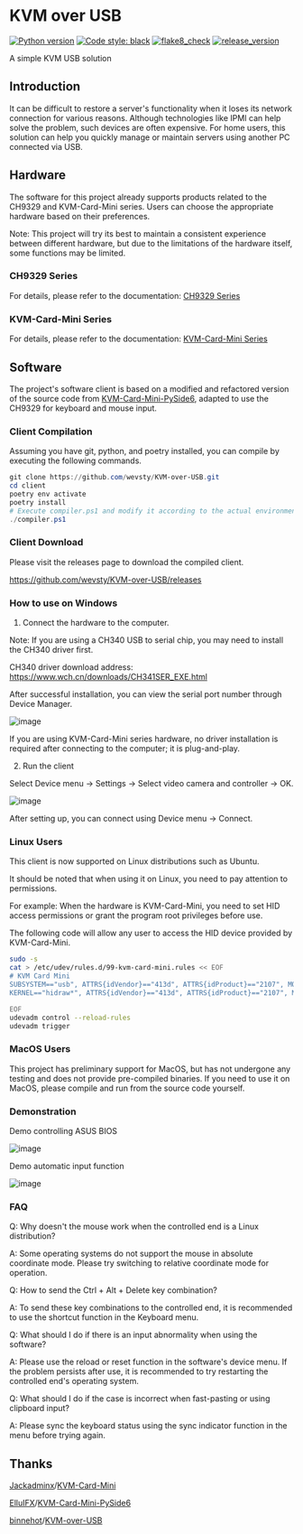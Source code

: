 # KVM over USB
[![Python version](https://img.shields.io/badge/Python-3.13-blue)](https://www.python.org)
[![Code style: black](https://img.shields.io/badge/code%20style-black-000000.svg)](https://github.com/psf/black)
[![flake8_check](https://badgen.net/github/checks/wevsty/KVM-over-USB/main?label=flake8_check)](https://github.com/wevsty/KVM-over-USB/actions/workflows/code_checks.yml)
[![release_version](https://badgen.net/github/release/wevsty/KVM-over-USB)](https://github.com/wevsty/KVM-over-USB/releases)

A simple KVM USB solution

## Introduction

It can be difficult to restore a server's functionality when it loses its network connection for various reasons. Although technologies like IPMI can help solve the problem, such devices are often expensive.
For home users, this solution can help you quickly manage or maintain servers using another PC connected via USB.

## Hardware

The software for this project already supports products related to the CH9329 and KVM-Card-Mini series. Users can choose the appropriate hardware based on their preferences.

Note: This project will try its best to maintain a consistent experience between different hardware, but due to the limitations of the hardware itself, some functions may be limited.

### CH9329 Series

For details, please refer to the documentation: [CH9329 Series](https://github.com/wevsty/KVM-over-USB/blob/main/document/CH9329_series_en.md)

### KVM-Card-Mini Series

For details, please refer to the documentation: [KVM-Card-Mini Series](https://github.com/wevsty/KVM-over-USB/blob/main/document/KVM-Card-Mini_series_en.md)

## Software

The project's software client is based on a modified and refactored version of the source code from [KVM-Card-Mini-PySide6](https://github.com/ElluIFX/KVM-Card-Mini-PySide6), adapted to use the CH9329 for keyboard and mouse input.

### Client Compilation

Assuming you have git, python, and poetry installed, you can compile by executing the following commands.

```powershell
git clone https://github.com/wevsty/KVM-over-USB.git
cd client
poetry env activate
poetry install
# Execute compiler.ps1 and modify it according to the actual environment
./compiler.ps1

```

### Client Download

Please visit the releases page to download the compiled client.

https://github.com/wevsty/KVM-over-USB/releases

### How to use on Windows

1. Connect the hardware to the computer.

Note: If you are using a CH340 USB to serial chip, you may need to install the CH340 driver first.

CH340 driver download address: https://www.wch.cn/downloads/CH341SER_EXE.html

After successful installation, you can view the serial port number through Device Manager.

![image](https://github.com/wevsty/KVM-over-USB/blob/main/document/device_manager_port.png)

If you are using KVM-Card-Mini series hardware, no driver installation is required after connecting to the computer; it is plug-and-play.

2. Run the client

Select Device menu -> Settings -> Select video camera and controller -> OK.

![image](https://github.com/wevsty/KVM-over-USB/blob/main/document/settings.png)

After setting up, you can connect using Device menu -> Connect.

### Linux Users

This client is now supported on Linux distributions such as Ubuntu.

It should be noted that when using it on Linux, you need to pay attention to permissions.

For example:
When the hardware is KVM-Card-Mini, you need to set HID access permissions or grant the program root privileges before use.

The following code will allow any user to access the HID device provided by KVM-Card-Mini.
```bash
sudo -s
cat > /etc/udev/rules.d/99-kvm-card-mini.rules << EOF
# KVM Card Mini
SUBSYSTEM=="usb", ATTRS{idVendor}=="413d", ATTRS{idProduct}=="2107", MODE="0666"
KERNEL=="hidraw*", ATTRS{idVendor}=="413d", ATTRS{idProduct}=="2107", MODE="0666"

EOF
udevadm control --reload-rules
udevadm trigger
```

### MacOS Users

This project has preliminary support for MacOS, but has not undergone any testing and does not provide pre-compiled binaries. If you need to use it on MacOS, please compile and run from the source code yourself.

### Demonstration

Demo controlling ASUS BIOS

![image](https://github.com/wevsty/KVM-over-USB/blob/main/document/demo_control_bios.gif)

Demo automatic input function

![image](https://github.com/wevsty/KVM-over-USB/blob/main/document/demo_fast_input.gif)

### FAQ

Q: Why doesn't the mouse work when the controlled end is a Linux distribution?

A: Some operating systems do not support the mouse in absolute coordinate mode. Please try switching to relative coordinate mode for operation.

Q: How to send the Ctrl + Alt + Delete key combination?

A: To send these key combinations to the controlled end, it is recommended to use the shortcut function in the Keyboard menu.

Q: What should I do if there is an input abnormality when using the software?

A: Please use the reload or reset function in the software's device menu. If the problem persists after use, it is recommended to try restarting the controlled end's operating system.

Q: What should I do if the case is incorrect when fast-pasting or using clipboard input?

A: Please sync the keyboard status using the sync indicator function in the menu before trying again.

## Thanks

[Jackadminx](https://github.com/Jackadminx)/[KVM-Card-Mini](https://github.com/Jackadminx/KVM-Card-Mini)

[ElluIFX](https://github.com/ElluIFX)/[KVM-Card-Mini-PySide6](https://github.com/ElluIFX/KVM-Card-Mini-PySide6)

[binnehot](https://github.com/binnehot)/[KVM-over-USB](https://github.com/binnehot/KVM-over-USB)
